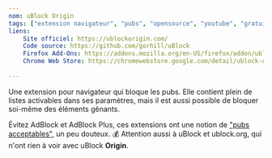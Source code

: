 ```yaml
---
nom: uBlock Origin
tags: ["extension navigateur", "pubs", "opensource", "youtube", "gratuit"]
liens:
    Site officiel: https://ublockorigin.com/
    Code source: https://github.com/gorhill/uBlock
    Firefox Add-Ons: https://addons.mozilla.org/en-US/firefox/addon/ublock-origin/
    Chrome Web Store: https://chromewebstore.google.com/detail/ublock-origin/cjpalhdlnbpafiamejdnhcphjbkeiagm
    
---
```

Une extension pour navigateur qui bloque les pubs. Elle contient plein de listes activables dans ses paramètres, mais il est aussi possible de bloquer soi-même des éléments gênants.

Évitez AdBlock et AdBlock Plus, ces extensions ont une notion de ["pubs acceptables"](https://en.wikipedia.org/wiki/Adblock_Plus#Ad_filtering,_ad_whitelisting,_and_%22acceptable_ads%22), un peu douteux. 💰 Attention aussi à uBlock et ublock.org, qui n'ont rien à voir avec uBlock **Origin**.